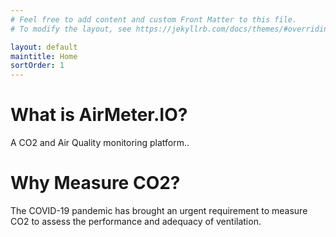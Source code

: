 ```yaml
---
# Feel free to add content and custom Front Matter to this file.
# To modify the layout, see https://jekyllrb.com/docs/themes/#overriding-theme-defaults

layout: default
maintitle: Home 
sortOrder: 1
---
```



# What is AirMeter.IO?

A CO2 and Air Quality monitoring platform..




# Why Measure CO2?

The COVID-19 pandemic has brought an urgent requirement to measure CO2 to assess the performance and adequacy of ventilation.